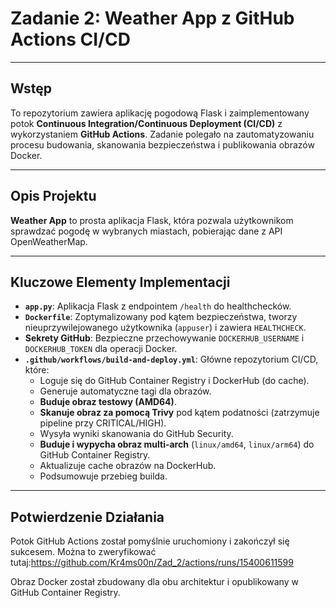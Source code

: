 # Zadanie 2: Weather App z GitHub Actions CI/CD

---

## Wstęp

To repozytorium zawiera aplikację pogodową Flask i zaimplementowany potok **Continuous Integration/Continuous Deployment (CI/CD)** z wykorzystaniem **GitHub Actions**. Zadanie polegało na zautomatyzowaniu procesu budowania, skanowania bezpieczeństwa i publikowania obrazów Docker.

---

## Opis Projektu

**Weather App** to prosta aplikacja Flask, która pozwala użytkownikom sprawdzać pogodę w wybranych miastach, pobierając dane z API OpenWeatherMap.

---

## Kluczowe Elementy Implementacji

* **`app.py`**: Aplikacja Flask z endpointem `/health` do healthchecków.
* **`Dockerfile`**: Zoptymalizowany pod kątem bezpieczeństwa, tworzy nieuprzywilejowanego użytkownika (`appuser`) i zawiera `HEALTHCHECK`.
* **Sekrety GitHub**: Bezpieczne przechowywanie `DOCKERHUB_USERNAME` i `DOCKERHUB_TOKEN` dla operacji Docker.
* **`.github/workflows/build-and-deploy.yml`**: Główne repozytorium CI/CD, które:
    * Loguje się do GitHub Container Registry i DockerHub (do cache).
    * Generuje automatyczne tagi dla obrazów.
    * **Buduje obraz testowy (AMD64)**.
    * **Skanuje obraz za pomocą Trivy** pod kątem podatności (zatrzymuje pipeline przy CRITICAL/HIGH).
    * Wysyła wyniki skanowania do GitHub Security.
    * **Buduje i wypycha obraz multi-arch** (`linux/amd64`, `linux/arm64`) do GitHub Container Registry.
    * Aktualizuje cache obrazów na DockerHub.
    * Podsumowuje przebieg builda.

---

## Potwierdzenie Działania

Potok GitHub Actions został pomyślnie uruchomiony i zakończył się sukcesem. Można to zweryfikować tutaj:https://github.com/Kr4ms00n/Zad_2/actions/runs/15400611599

Obraz Docker został zbudowany dla obu architektur i opublikowany w GitHub Container Registry.
